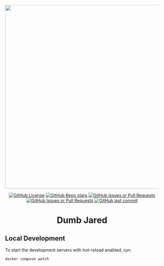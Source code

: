 <div align="center">
  <img src="https://github.com/user-attachments/assets/4d802602-56fb-49d9-837c-9159e314a90f" width="600">

  [![GitHub License](https://img.shields.io/github/license/Neutronlul/Dumb-Jared?style=flat)](https://github.com/Neutronlul/Dumb-Jared?tab=GPL-3.0-1-ov-file)
  [![GitHub Repo stars](https://img.shields.io/github/stars/Neutronlul/Dumb-Jared?style=flat&logo=github)](https://github.com/Neutronlul/Dumb-Jared/stargazers)
  [![GitHub Issues or Pull Requests](https://img.shields.io/github/issues/Neutronlul/Dumb-Jared?style=flat&logo=github)](https://github.com/Neutronlul/Dumb-Jared/issues)
  [![GitHub Issues or Pull Requests](https://img.shields.io/github/issues-pr/Neutronlul/Dumb-Jared?style=flat&logo=github)](https://github.com/Neutronlul/Dumb-Jared/pulls)
  [![GitHub last commit](https://img.shields.io/github/last-commit/Neutronlul/Dumb-Jared?style=flat&logo=github)](https://github.com/Neutronlul/Dumb-Jared/commits)

  # Dumb Jared
</div>

## Local Development

To start the development servers with hot-reload enabled, run:

```bash
docker compose watch
```